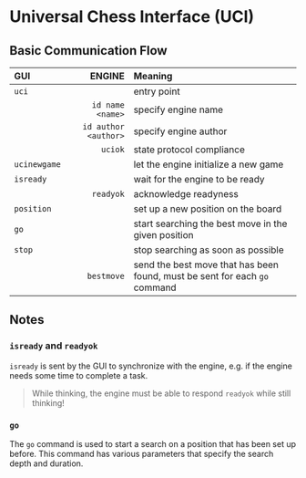 # Universal Chess Interface (UCI)

## Basic Communication Flow

| **GUI**           | **ENGINE**                | **Meaning** |
| :---              | ---:                      | :--- |
| ```uci```         |                           | entry point |
|                   | ```id name <name>```      | specify engine name |
|                   | ```id author <author>```  | specify engine author |
|                   | ```uciok```               | state protocol compliance |
| ```ucinewgame```  |                           | let the engine initialize a new game |
| ```isready```     |                           | wait for the engine to be ready |
|                   | ```readyok```             | acknowledge readyness |
| ```position```    |                           | set up a new position on the board |
| ```go```          |                           | start searching the best move in the given position |
| ```stop```        |                           | stop searching as soon as possible |
|                   | ```bestmove```            | send the best move that has been found, must be sent for each ```go``` command |

## Notes

### ```isready``` and ```readyok```

```isready``` is sent by the GUI to synchronize with the engine, e.g. if the engine needs some time to complete a task.

> While thinking, the engine must be able to respond ```readyok``` while still thinking!

### ```go```

The ```go``` command is used to start a search on a position that has been set up before. This command has various parameters that specify the search depth and duration.